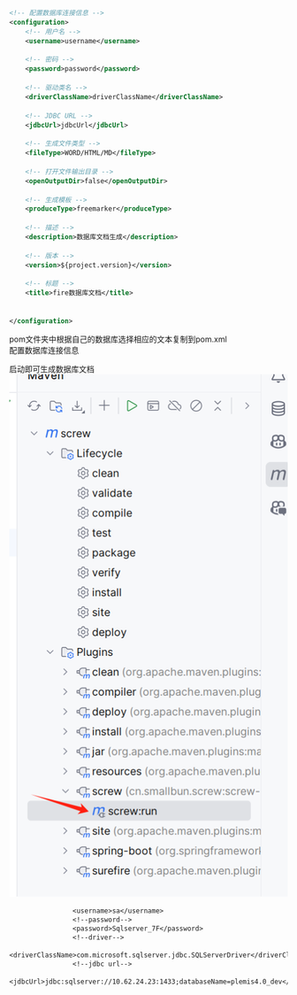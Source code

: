 ```xml
<!-- 配置数据库连接信息 -->
<configuration>
    <!-- 用户名 -->
    <username>username</username>
    
    <!-- 密码 -->
    <password>password</password>
    
    <!-- 驱动类名 -->
    <driverClassName>driverClassName</driverClassName>
    
    <!-- JDBC URL -->
    <jdbcUrl>jdbcUrl</jdbcUrl>

    <!-- 生成文件类型 -->
    <fileType>WORD/HTML/MD</fileType>
    
    <!-- 打开文件输出目录 -->
    <openOutputDir>false</openOutputDir>
    
    <!-- 生成模板 -->
    <produceType>freemarker</produceType>
    
    <!-- 描述 -->
    <description>数据库文档生成</description>
    
    <!-- 版本 -->
    <version>${project.version}</version>
    
    <!-- 标题 -->
    <title>fire数据库文档</title>
    
    
</configuration>
``` 

pom文件夹中根据自己的数据库选择相应的文本复制到pom.xml        
配置数据库连接信息           
        
启动即可生成数据库文档     
![img.png](img.png)

                    <username>sa</username>
                    <!--password-->
                    <password>Sqlserver_7F</password>
                    <!--driver-->
                    <driverClassName>com.microsoft.sqlserver.jdbc.SQLServerDriver</driverClassName>
                    <!--jdbc url-->
                    <jdbcUrl>jdbc:sqlserver://10.62.24.23:1433;databaseName=plemis4.0_dev</jdbcUrl>